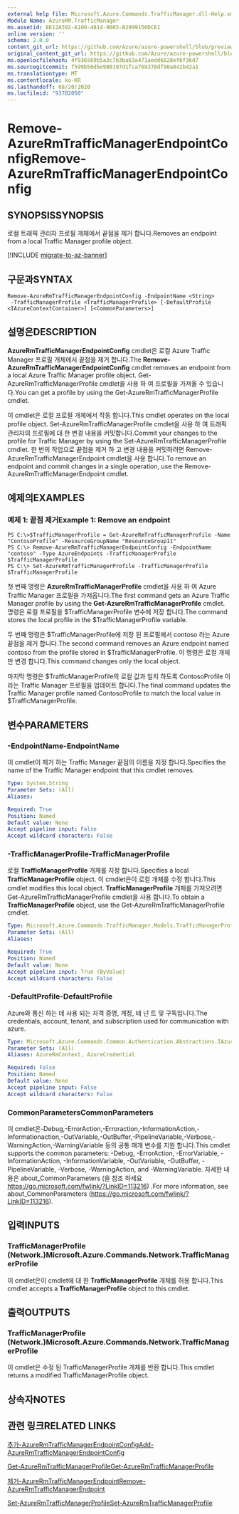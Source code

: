 ```yaml
---
external help file: Microsoft.Azure.Commands.TrafficManager.dll-Help.xml
Module Name: AzureRM.TrafficManager
ms.assetid: 8E12A392-A100-4814-9003-B2999150DCE1
online version: ''
schema: 2.0.0
content_git_url: https://github.com/Azure/azure-powershell/blob/preview/src/ResourceManager/TrafficManager/Commands.TrafficManager2/help/Remove-AzureRmTrafficManagerEndpointConfig.md
original_content_git_url: https://github.com/Azure/azure-powershell/blob/preview/src/ResourceManager/TrafficManager/Commands.TrafficManager2/help/Remove-AzureRmTrafficManagerEndpointConfig.md
ms.openlocfilehash: 4f936569b5a3c7b3ba63a471aedd6828ef6f36d7
ms.sourcegitcommit: f599b50d5e980197d1fca769378df90a842b42a1
ms.translationtype: MT
ms.contentlocale: ko-KR
ms.lasthandoff: 08/20/2020
ms.locfileid: "93702050"
---
```

# <span data-ttu-id="0cf0e-101">Remove-AzureRmTrafficManagerEndpointConfig</span><span class="sxs-lookup"><span data-stu-id="0cf0e-101">Remove-AzureRmTrafficManagerEndpointConfig</span></span>

## <span data-ttu-id="0cf0e-102">SYNOPSIS</span><span class="sxs-lookup"><span data-stu-id="0cf0e-102">SYNOPSIS</span></span>
<span data-ttu-id="0cf0e-103">로컬 트래픽 관리자 프로필 개체에서 끝점을 제거 합니다.</span><span class="sxs-lookup"><span data-stu-id="0cf0e-103">Removes an endpoint from a local Traffic Manager profile object.</span></span>

[!INCLUDE [migrate-to-az-banner](../../includes/migrate-to-az-banner.md)]

## <span data-ttu-id="0cf0e-104">구문과</span><span class="sxs-lookup"><span data-stu-id="0cf0e-104">SYNTAX</span></span>

```
Remove-AzureRmTrafficManagerEndpointConfig -EndpointName <String>
 -TrafficManagerProfile <TrafficManagerProfile> [-DefaultProfile <IAzureContextContainer>] [<CommonParameters>]
```

## <span data-ttu-id="0cf0e-105">설명은</span><span class="sxs-lookup"><span data-stu-id="0cf0e-105">DESCRIPTION</span></span>
<span data-ttu-id="0cf0e-106">**AzureRmTrafficManagerEndpointConfig** cmdlet은 로컬 Azure Traffic Manager 프로필 개체에서 끝점을 제거 합니다.</span><span class="sxs-lookup"><span data-stu-id="0cf0e-106">The **Remove-AzureRmTrafficManagerEndpointConfig** cmdlet removes an endpoint from a local Azure Traffic Manager profile object.</span></span>
<span data-ttu-id="0cf0e-107">Get-AzureRmTrafficManagerProfile cmdlet을 사용 하 여 프로필을 가져올 수 있습니다.</span><span class="sxs-lookup"><span data-stu-id="0cf0e-107">You can get a profile by using the Get-AzureRmTrafficManagerProfile cmdlet.</span></span>

<span data-ttu-id="0cf0e-108">이 cmdlet은 로컬 프로필 개체에서 작동 합니다.</span><span class="sxs-lookup"><span data-stu-id="0cf0e-108">This cmdlet operates on the local profile object.</span></span>
<span data-ttu-id="0cf0e-109">Set-AzureRmTrafficManagerProfile cmdlet을 사용 하 여 트래픽 관리자의 프로필에 대 한 변경 내용을 커밋합니다.</span><span class="sxs-lookup"><span data-stu-id="0cf0e-109">Commit your changes to the profile for Traffic Manager by using the Set-AzureRmTrafficManagerProfile cmdlet.</span></span>
<span data-ttu-id="0cf0e-110">한 번의 작업으로 끝점을 제거 하 고 변경 내용을 커밋하려면 Remove-AzureRmTrafficManagerEndpoint cmdlet을 사용 합니다.</span><span class="sxs-lookup"><span data-stu-id="0cf0e-110">To remove an endpoint and commit changes in a single operation, use the Remove-AzureRmTrafficManagerEndpoint cmdlet.</span></span>

## <span data-ttu-id="0cf0e-111">예제의</span><span class="sxs-lookup"><span data-stu-id="0cf0e-111">EXAMPLES</span></span>

### <span data-ttu-id="0cf0e-112">예제 1: 끝점 제거</span><span class="sxs-lookup"><span data-stu-id="0cf0e-112">Example 1: Remove an endpoint</span></span>
```
PS C:\>$TrafficManagerProfile = Get-AzureRmTrafficManagerProfile -Name "ContosoProfile" -ResourceGroupName "ResourceGroup11"
PS C:\> Remove-AzureRmTrafficManagerEndpointConfig -EndpointName "contoso" -Type AzureEndpoints -TrafficManagerProfile $TrafficManagerProfile 
PS C:\> Set-AzureRmTrafficManagerProfile -TrafficManagerProfile $TrafficManagerProfile
```

<span data-ttu-id="0cf0e-113">첫 번째 명령은 **AzureRmTrafficManagerProfile** cmdlet을 사용 하 여 Azure Traffic Manager 프로필을 가져옵니다.</span><span class="sxs-lookup"><span data-stu-id="0cf0e-113">The first command gets an Azure Traffic Manager profile by using the **Get-AzureRmTrafficManagerProfile** cmdlet.</span></span>
<span data-ttu-id="0cf0e-114">명령은 로컬 프로필을 $TrafficManagerProfile 변수에 저장 합니다.</span><span class="sxs-lookup"><span data-stu-id="0cf0e-114">The command stores the local profile in the $TrafficManagerProfile variable.</span></span>

<span data-ttu-id="0cf0e-115">두 번째 명령은 $TrafficManagerProfile에 저장 된 프로필에서 contoso 라는 Azure 끝점을 제거 합니다.</span><span class="sxs-lookup"><span data-stu-id="0cf0e-115">The second command removes an Azure endpoint named contoso from the profile stored in $TrafficManagerProfile.</span></span>
<span data-ttu-id="0cf0e-116">이 명령은 로컬 개체만 변경 합니다.</span><span class="sxs-lookup"><span data-stu-id="0cf0e-116">This command changes only the local object.</span></span>

<span data-ttu-id="0cf0e-117">마지막 명령은 $TrafficManagerProfile의 로컬 값과 일치 하도록 ContosoProfile 이라는 Traffic Manager 프로필을 업데이트 합니다.</span><span class="sxs-lookup"><span data-stu-id="0cf0e-117">The final command updates the Traffic Manager profile named ContosoProfile to match the local value in $TrafficManagerProfile.</span></span>

## <span data-ttu-id="0cf0e-118">변수</span><span class="sxs-lookup"><span data-stu-id="0cf0e-118">PARAMETERS</span></span>

### <span data-ttu-id="0cf0e-119">-EndpointName</span><span class="sxs-lookup"><span data-stu-id="0cf0e-119">-EndpointName</span></span>
<span data-ttu-id="0cf0e-120">이 cmdlet이 제거 하는 Traffic Manager 끝점의 이름을 지정 합니다.</span><span class="sxs-lookup"><span data-stu-id="0cf0e-120">Specifies the name of the Traffic Manager endpoint that this cmdlet removes.</span></span>

```yaml
Type: System.String
Parameter Sets: (All)
Aliases: 

Required: True
Position: Named
Default value: None
Accept pipeline input: False
Accept wildcard characters: False
```

### <span data-ttu-id="0cf0e-121">-TrafficManagerProfile</span><span class="sxs-lookup"><span data-stu-id="0cf0e-121">-TrafficManagerProfile</span></span>
<span data-ttu-id="0cf0e-122">로컬 **TrafficManagerProfile** 개체를 지정 합니다.</span><span class="sxs-lookup"><span data-stu-id="0cf0e-122">Specifies a local **TrafficManagerProfile** object.</span></span>
<span data-ttu-id="0cf0e-123">이 cmdlet은이 로컬 개체를 수정 합니다.</span><span class="sxs-lookup"><span data-stu-id="0cf0e-123">This cmdlet modifies this local object.</span></span>
<span data-ttu-id="0cf0e-124">**TrafficManagerProfile** 개체를 가져오려면 Get-AzureRmTrafficManagerProfile cmdlet을 사용 합니다.</span><span class="sxs-lookup"><span data-stu-id="0cf0e-124">To obtain a **TrafficManagerProfile** object, use the Get-AzureRmTrafficManagerProfile cmdlet.</span></span>

```yaml
Type: Microsoft.Azure.Commands.TrafficManager.Models.TrafficManagerProfile
Parameter Sets: (All)
Aliases: 

Required: True
Position: Named
Default value: None
Accept pipeline input: True (ByValue)
Accept wildcard characters: False
```

### <span data-ttu-id="0cf0e-125">-DefaultProfile</span><span class="sxs-lookup"><span data-stu-id="0cf0e-125">-DefaultProfile</span></span>
<span data-ttu-id="0cf0e-126">Azure와 통신 하는 데 사용 되는 자격 증명, 계정, 테 넌 트 및 구독입니다.</span><span class="sxs-lookup"><span data-stu-id="0cf0e-126">The credentials, account, tenant, and subscription used for communication with azure.</span></span>

```yaml
Type: Microsoft.Azure.Commands.Common.Authentication.Abstractions.IAzureContextContainer
Parameter Sets: (All)
Aliases: AzureRmContext, AzureCredential

Required: False
Position: Named
Default value: None
Accept pipeline input: False
Accept wildcard characters: False
```

### <span data-ttu-id="0cf0e-127">CommonParameters</span><span class="sxs-lookup"><span data-stu-id="0cf0e-127">CommonParameters</span></span>
<span data-ttu-id="0cf0e-128">이 cmdlet은-Debug,-ErrorAction,-Erroraction,-InformationAction,-Informationaction,-OutVariable,-OutBuffer,-PipelineVariable,-Verbose,-WarningAction,-WarningVariable 등의 공통 매개 변수를 지원 합니다.</span><span class="sxs-lookup"><span data-stu-id="0cf0e-128">This cmdlet supports the common parameters: -Debug, -ErrorAction, -ErrorVariable, -InformationAction, -InformationVariable, -OutVariable, -OutBuffer, -PipelineVariable, -Verbose, -WarningAction, and -WarningVariable.</span></span> <span data-ttu-id="0cf0e-129">자세한 내용은 about_CommonParameters (을 참조 하세요 https://go.microsoft.com/fwlink/?LinkID=113216) .</span><span class="sxs-lookup"><span data-stu-id="0cf0e-129">For more information, see about_CommonParameters (https://go.microsoft.com/fwlink/?LinkID=113216).</span></span>

## <span data-ttu-id="0cf0e-130">입력</span><span class="sxs-lookup"><span data-stu-id="0cf0e-130">INPUTS</span></span>

### <span data-ttu-id="0cf0e-131">TrafficManagerProfile (Network.)</span><span class="sxs-lookup"><span data-stu-id="0cf0e-131">Microsoft.Azure.Commands.Network.TrafficManagerProfile</span></span>
<span data-ttu-id="0cf0e-132">이 cmdlet은이 cmdlet에 대 한 **TrafficManagerProfile** 개체를 허용 합니다.</span><span class="sxs-lookup"><span data-stu-id="0cf0e-132">This cmdlet accepts a **TrafficManagerProfile** object to this cmdlet.</span></span>

## <span data-ttu-id="0cf0e-133">출력</span><span class="sxs-lookup"><span data-stu-id="0cf0e-133">OUTPUTS</span></span>

### <span data-ttu-id="0cf0e-134">TrafficManagerProfile (Network.)</span><span class="sxs-lookup"><span data-stu-id="0cf0e-134">Microsoft.Azure.Commands.Network.TrafficManagerProfile</span></span>
<span data-ttu-id="0cf0e-135">이 cmdlet은 수정 된 TrafficManagerProfile 개체를 반환 합니다.</span><span class="sxs-lookup"><span data-stu-id="0cf0e-135">This cmdlet returns a modified TrafficManagerProfile object.</span></span>

## <span data-ttu-id="0cf0e-136">상속자</span><span class="sxs-lookup"><span data-stu-id="0cf0e-136">NOTES</span></span>

## <span data-ttu-id="0cf0e-137">관련 링크</span><span class="sxs-lookup"><span data-stu-id="0cf0e-137">RELATED LINKS</span></span>

[<span data-ttu-id="0cf0e-138">추가-AzureRmTrafficManagerEndpointConfig</span><span class="sxs-lookup"><span data-stu-id="0cf0e-138">Add-AzureRmTrafficManagerEndpointConfig</span></span>](./Add-AzureRmTrafficManagerEndpointConfig.md)

[<span data-ttu-id="0cf0e-139">Get-AzureRmTrafficManagerProfile</span><span class="sxs-lookup"><span data-stu-id="0cf0e-139">Get-AzureRmTrafficManagerProfile</span></span>](./Get-AzureRmTrafficManagerProfile.md)

[<span data-ttu-id="0cf0e-140">제거-AzureRmTrafficManagerEndpoint</span><span class="sxs-lookup"><span data-stu-id="0cf0e-140">Remove-AzureRmTrafficManagerEndpoint</span></span>](./Remove-AzureRmTrafficManagerEndpoint.md)

[<span data-ttu-id="0cf0e-141">Set-AzureRmTrafficManagerProfile</span><span class="sxs-lookup"><span data-stu-id="0cf0e-141">Set-AzureRmTrafficManagerProfile</span></span>](./Set-AzureRmTrafficManagerProfile.md)


